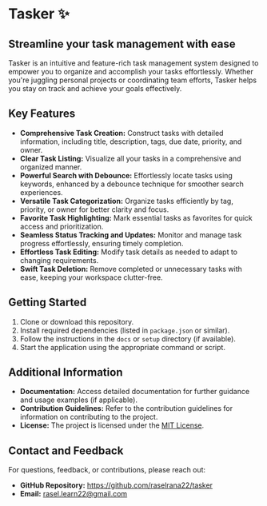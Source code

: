 # Tasker ✨

## Streamline your task management with ease

Tasker is an intuitive and feature-rich task management system designed to empower you to organize and accomplish your tasks effortlessly. Whether you're juggling personal projects or coordinating team efforts, Tasker helps you stay on track and achieve your goals effectively.

## Key Features

- **Comprehensive Task Creation:** Construct tasks with detailed information, including title, description, tags, due date, priority, and owner.
- **Clear Task Listing:** Visualize all your tasks in a comprehensive and organized manner.
- **Powerful Search with Debounce:** Effortlessly locate tasks using keywords, enhanced by a debounce technique for smoother search experiences.
- **Versatile Task Categorization:** Organize tasks efficiently by tag, priority, or owner for better clarity and focus.
- **Favorite Task Highlighting:** Mark essential tasks as favorites for quick access and prioritization.
- **Seamless Status Tracking and Updates:** Monitor and manage task progress effortlessly, ensuring timely completion.
- **Effortless Task Editing:** Modify task details as needed to adapt to changing requirements.
- **Swift Task Deletion:** Remove completed or unnecessary tasks with ease, keeping your workspace clutter-free.

## Getting Started

1. Clone or download this repository.
2. Install required dependencies (listed in `package.json` or similar).
3. Follow the instructions in the `docs` or `setup` directory (if available).
4. Start the application using the appropriate command or script.

## Additional Information

- **Documentation:** Access detailed documentation for further guidance and usage examples (if applicable).
- **Contribution Guidelines:** Refer to the contribution guidelines for information on contributing to the project.
- **License:** The project is licensed under the [MIT License](https://opensource.org/licenses/MIT).

## Contact and Feedback

For questions, feedback, or contributions, please reach out:

- **GitHub Repository:** https://github.com/raselrana22/tasker
- **Email:** rasel.learn22@gmail.com

